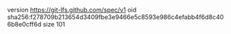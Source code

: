 version https://git-lfs.github.com/spec/v1
oid sha256:f278709b213654d3409fbe3e9466e5c8593e986c4efabb4f6d8c406b8e0cff6d
size 101
